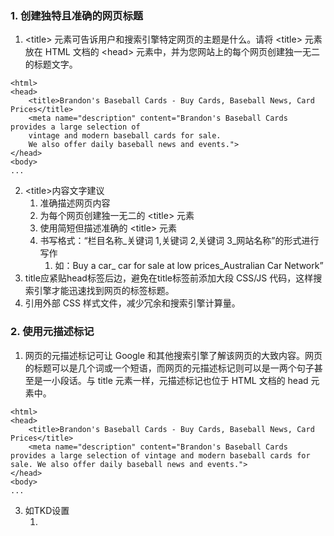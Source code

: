 ### 1. 创建独特且准确的网页标题
1. &#60;title&#62; 元素可告诉用户和搜索引擎特定网页的主题是什么。请将 &#60;title&#62; 元素放在 HTML 文档的 &#60;head&#62; 元素中，并为您网站上的每个网页创建独一无二的标题文字。
```
<html>
<head>
    <title>Brandon's Baseball Cards - Buy Cards, Baseball News, Card Prices</title>
    <meta name="description" content="Brandon's Baseball Cards provides a large selection of
    vintage and modern baseball cards for sale.
    We also offer daily baseball news and events.">
</head>
<body>
...
```
2. &#60;title&#62;内容文字建议
   1. 准确描述网页内容
   2. 为每个网页创建独一无二的 &#60;title&#62; 元素
   3. 使用简短但描述准确的 &#60;title&#62; 元素
   4. 书写格式：“栏目名称_关键词 1,关键词 2,关键词 3_网站名称”的形式进行写作
      1. 如：Buy a car_ car for sale at low prices_Australian Car Network”
3. title应紧贴head标签后边，避免在title标签前添加大段 CSS/JS 代码，这样搜索引擎才能迅速找到网页的标签标题。
4. 引用外部 CSS 样式文件，减少冗余和搜索引擎计算量。
### 2. 使用元描述标记
1. 网页的元描述标记可让 Google 和其他搜索引擎了解该网页的大致内容。网页的标题可以是几个词或一个短语，而网页的元描述标记则可以是一两个句子甚至是一小段话。与 title 元素一样，元描述标记也位于 HTML 文档的 head 元素中。
```
<html>
<head>
    <title>Brandon's Baseball Cards - Buy Cards, Baseball News, Card Prices</title>
    <meta name="description" content="Brandon's Baseball Cards provides a large selection of vintage and modern baseball cards for sale. We also offer daily baseball news and events.">
</head>
<body>
...
```
3. 如TKD设置
   1. <title><title>
   2. <meta name="description" content="对该网页的精要描述">
   3. <meta name="keywords" content="写一些关键词">
4. content内容填写建议
   1. 准确总结网页内容
   2. 为每个网页使用不同的说明
   3. 想象您在编写大纲，想想网页内容的要点和次要点是什么，这将有助于决定在何处使用标题标记
   4. 在网页上谨慎使用小标题：应在合适的位置使用标题标记，因为如果网页上的标题标记过多，用户将难以浏览内容，也难以确定主题的起止位置。
5. 书写格式建议
  1. 语句要通顺 | 描述必须兼顾用户体验，语句通顺，有一定的吸引力，能够准确概括网页内
容
  2. 融入必要的关键词 | 在网页描述中可以融入标题中的关键词，添加一些二级关键词以增加
网页的收录率。
  3. 为每个网页设置不同的描述 | 每个网页必须要有对应的网页描述，如果采用相同描述，不
利于搜索引擎对网页的搜索抓取

### 3. 添加结构化数据标记
1. 结构化数据简述
   1. 可添加到网站网页中的代码
   2. 用于向搜索引擎描述内容，以便搜索引擎更好地了解网页上的信息
   3. 搜索引擎可以利用这类信息在搜索结果中以有用的（且吸引用户的）方式显示您的内容
   4. 这也有助于为您的业务吸引到理想的客户
2. 理解
   1. 就是在网页添加一段结构化数据
   2. 数据内容是描述网页的精要（标题，描述，作者，时间，其它详情等等）
   3. 当用户搜索数据化数据里的内容，Google就会启用*特殊的搜索结果功能和增强功能*，Google就会以特定的方式显示我们的内容，以便于吸引客户（富媒体搜索结果）
3. 结构化数据的构建
    1. 所有的数据标记属性都要符合https://schema.org中的规范，要搭建起来必须理解里边的type和property体系，而schema.org是一个共享词汇表，其使命是创建、维护和推广 Internet、网页、电子邮件等信息中的结构化数据的模式
    2. 结构化数据分为两层
       1. A Schema.org Type: 
          1. 理解：也就是@type，可以一次声明多个类型
          2. 作用：标记的信息进行分类(Product,brand下的Brand)
          3. 可以通过来url的方式来快速查找https://schema.org/typeName，找到的就是一系列该类可用的属性
       2. property
             1. 就是Type中可用的属性(sku,gtin14...等),
             2. 作用：标记每个详细的内容
    3. HTML部署
        1. JSON-LD 结构标注是一种放在 &#60;<head>&#62; 或者是 &#60;<body>&#62; 部分的代码
        2. 将URL或它们的类别映对应到不同的结构，并突出显示静态和动态值（考虑品牌与产品架构的价格）
        3. 其它用法具体可以查看<a href="https://ahrefs.com/blog/zh/schema-markup/#generate-markup">什么是Schema Markup (结构标记)? 它对SEO有什么用？</a>
```
// 例如车
    <script type="application/ld+json">
    {
      "@context": "https://schema.org/",  
      "@type": "Product",          
      "sku": "trinket-12345",      // 库存单位 (SKU)，即产品或服务或报价所指产品的商家特定标识符。
      "gtin14": "12345678901234",
      "image": [
        "https://example.com/photos/16x9/trinket.jpg",
        "https://example.com/photos/4x3/trinket.jpg",
        "https://example.com/photos/1x1/trinket.jpg"
      ],
      "name": "Nice trinket",
      "description": "Trinket with clean lines",
      "brand": {
        "@type": "Brand",
        "name": "MyBrand"
      },
      "offers": {
        "@type": "Offer",
        "url": "http://www.example.com/trinket_offer",
        "itemCondition": "https://schema.org/NewCondition",
        "availability": "https://schema.org/InStock",
        "price": "39.99",
        "priceCurrency": "USD",
        "priceValidUntil": "2020-11-20",
        "shippingDetails": {
          "@type": "OfferShippingDetails",
          "shippingRate": {
            "@type": "MonetaryAmount",
            "value": "3.49",
            "currency": "USD"
          },
          "shippingDestination": {
            "@type": "DefinedRegion",
            "addressCountry": "US",
            "postalCodeRange": {
              "postalCodeBegin": "98100",
              "postalCodeEnd": "98199"
            }
          },
          "deliveryTime": {
            "@type": "ShippingDeliveryTime",
            "handlingTime": {
              "@type": "QuantitativeValue",
              "minValue": "0",
              "maxValue": "1"
            },
            "transitTime": {
              "@type": "QuantitativeValue",
              "minValue": "1",
              "maxValue": "5"
            },
            "cutOffTime": "19:30-08:00",
            "businessDays": {
              "@type": "OpeningHoursSpecification",
              "dayOfWeek": [ "https://schema.org/Monday", "https://schema.org/Tuesday", "https://schema.org/Wednesday", "https://schema.org/Thursday" ]
            }
          }
        }
      },
      "review": {
        "@type": "Review",
          "reviewRating": {
            "@type": "Rating",
            "ratingValue": "4",
            "bestRating": "5"
          },
          "author": {
            "@type": "Person",
            "name": "Fred Benson"
          }
        },
        "aggregateRating": {
          "@type": "AggregateRating",
          "ratingValue": "4.4",
          "reviewCount": "89"
        }
      }
    </script>
```
4. 验证结构化数据
    1. <a href="https://search.google.com/test/rich-results?utm_source=support. google.com/webmasters/&utm_medium=referral&utm_campaign=7445569">富媒体搜索  结果测试</a>工具可以验证数据结构化数据的语法，在开发时非常有用，在上线钱确保  结构数据的有效性，在某些情况下，还能提供示例，以说明Google Search中可能出现的 相应结果
    2. 在 Google 搜索结果中的实际显示效果可能会有不同。您可以使用<a href="https:/ /search.google.com/test/rich-results?utm_source=support.google.com/  webmasters/&utm_medium=referral&utm_campaign=7445569">富媒体搜索结果测试</a>  来预览大多数功能
    3. <a href="https://search.google.com/test/rich-results?utm_source=support. google.com/webmasters/&utm_medium=referral&utm_campaign=7445569">富媒体搜索  结果测试</a>是一种简单实用的工具，可用于验证结构化数据；在某些情况下，还可用于预览 Google 搜索中的功能
    4. 如何详细使用：
5. 富媒体搜索结果: 
   1. 前言：当使用Google搜索引擎会看到各种不同的结果
        1. 如：文本字段(就是蓝色链接)以及富媒体搜索结果(带图片还有视频，一个软件的评分等等一特定的形式在谷歌搜索展现出来，可以看<a href="https://developers.google.com/search/docs/advanced/structured-data/search-gallery">搜索浏览功能库</a>除了里边的也还有其它的写法)
   2. 富媒体搜索结果实例理解：
        1. 搜索任1地点或者乐团，可能会看到附近是否有相关活动
        2. 搜索豆丸子等食物，可能会看到相关的食谱之类的图片和相关视频
   3. 要使网站能出现在富媒体搜索结果中，以增加网站对用户的吸引力，因此就要执行*结构化数据标记*
   4. 如何实现？
      1. 使用结构化数据标记来实现
   5. 如何去看文档以及决策：
      1. Review Search Gallery(检视搜索功能示例)
      2. Find a structued data type(找到适合所属内容的结构化数据类型)
      3. Check guidelines and requirements(查阅纳入搜寻结果的相关指引与规章以符合要求)
      4. Implement the markup(在自家网站执行标记)
      5. 完成后即可使用 <a href="https://search.google.com/search-console/about">Search Console</a>,以优化执行效能并管控网页与搜索结果的表现
   6. 怎么看富媒体搜索结果的表现
      1. 当内含结构数据的页面纳入Google搜索索引后，Search Console(add--->search apperance) 便会显示这类结构数据类型的相关报告，完成其设置，并确定页面已编入搜索索引后，。接下来就是监视搜寻结果的表现了
      2. 网站登入Search Console,以观察具体表现
      3. <a href="https://hrefgo.com/blog/google-search-console-guide">什么是谷歌站长工具(Google Search Console)：SEO教程</a>
```
<html>
  <head>
    <title>Party Coffee Cake</title>
    <script type="application/ld+json">
    {
      "@context": "https://schema.org/",
      "@type": "Recipe",
      "name": "Party Coffee Cake",
      "author": {
        "@type": "Person",
        "name": "Mary Stone"
      },
      "datePublished": "2018-03-10",
      "description": "This coffee cake is awesome and perfect for parties.",
      "prepTime": "PT20M"
    }
    </script>
  </head>
  <body>
    <h2>Party coffee cake recipe</h2>
    <p>
      <i>by Mary Stone, 2018-03-10</i>
    </p>
    <p>
      This coffee cake is awesome and perfect for parties.
    </p>
    <p>
      Preparation time: 20 minutes
    </p>
  </body>
</html>
```
### 4、组织网站层次结构
1. 搜索引擎编入索引条件
   1. 搜索引擎需要获得每部分内容的唯一网址，才能抓取内容并将其编入索引，并使用户转到相应内容。
   2. 不同内容（例如某个商店中的不同产品）以及修改后的内容（例如某内容的翻译版本或不同地区的版本）需要使用单独的网址，才能在搜索结果中得到恰当的展示。
### 5、使用面包屑导航列表
1. 建议使用<a href="https://developers.google.com/search/docs/advanced/structured-data/breadcrumb?hl=zh-cn">面包屑导航结构化数据标记</a>,那么不使用也可以吧？
2. 网页上的面包屑导航路径指明了网页在网站层次结构中的位置，有助于用户有效地了解和探索网站
3. 使用同一个网页，内容变化，路由不变，Goole似乎也会收录？
   1. Google 搜索使用网页正文中的面包屑导航标记在搜索结果中对来自该网页的信息进行分类
   2. 用户往往可通过各种不同类型的搜索查询到达同一个网页，虽然每次搜索有可能返回相同的网页，但面包屑导航会根据Goolge搜索查询的上下文对内容进行分类
### 6. 为用户创建简洁的导航栏
1. 使用文字进行导航： 最好用a标签
2. 为用户创建导航页，为搜索引擎创建站点地图
   1. 为方便用户使用，您可以为整个网站或最重要的网页（如果您有成百上千个网页）提供一个简洁的导航页。同时，创建一个 XML 站点地图文件，确保搜索引擎能够发现网站上的新增网页和更新后的网页，文件中要列出所有相关网址及其主要内容的最后修改日期。
3. 显示使用的404页面：自定义404页面，在自定义的404页面添加一个链接可以跳到网站热门内容或者网站相关内容

### 7. 优化图片
1. 使用 HTML <img> 或 <picture> 元素
   1. 语义 HTML 标记有助于抓取工具找到并处理图片。
   2. 使用 &#60;<picture>&#62; 元素，您还可以针对不同屏幕尺寸为自适应图片指定多个选项。您还可以在图片上使用 loading="lazy" 属性，提高用户的网页加载速度。
2. 添加alt属性，为图片提供说明性文件名

## 8. URL最后斜杠的作用
```
1.http://www.abc.com/abc
2.http://www.abc.com/abc/
- 当Web服务器接收到对某个末尾不含斜杠的url请求时，例如“http://www.abc.com/abc”，这时服务器会搜索网站根目录下有没有名为“abc”的文件，如果没有就把abc当做目录处理，然后返回abc目录下的默认首页。当Web服务器接收到的是末尾带斜杠的请求时就会直接当做目录处理。
- 当浏览器解析 /ie 这样的url时，服务器会执行301转向到/ie/，两个链接都有效，但是第二种更快。当然这个转向的时间一般是感觉不到的，几乎可以忽略。
- 
```

## 参考文献：
1. <a href="https://developers.google.com/search/docs/beginner/seo-starter-guide?hl=zh-cn#uniquepagetitles">Google搜索中心</a>
2. <a href="https://ahrefs.com/blog/zh/schema-markup/#generate-markup">什么是Schema Markup (结构标记)? 它对SEO有什么用？</a>

## 未总结文献<a href="https://www.zhidaow.com/post/5-seo-tips-for-front-end-engineers">给前端工程师的五个 SEO 建议</a>

